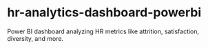# hr-analytics-dashboard-powerbi
Power BI dashboard analyzing HR metrics like attrition, satisfaction, diversity, and more.

